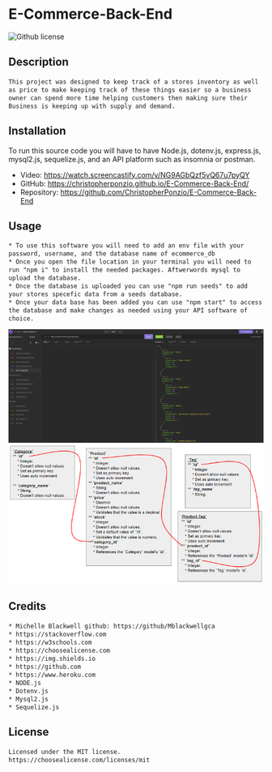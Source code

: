 # E-Commerce-Back-End 

![Github license](https://img.shields.io/badge/license-MIT-blue.svg)

## Description
    This project was designed to keep track of a stores inventory as well as price to make keeping track of these things easier so a business owner can spend more time helping customers then making sure their Business is keeping up with supply and demand. 

## Installation
   To run this source code you will have to have Node.js, dotenv.js, express.js, mysql2.js, sequelize.js, and an API platform such as insomnia or postman.
   * Video: https://watch.screencastify.com/v/NG9AGbQzf5vQ67u7pyQY
   * GitHub: https://christopherponzio.github.io/E-Commerce-Back-End/
   * Repository: https://github.com/ChristopherPonzio/E-Commerce-Back-End

## Usage
    * To use this software you will need to add an env file with your password, username, and the database name of ecommerce_db
    * Once you open the file location in your terminal you will need to run "npm i" to install the needed packages. Aftwerwords mysql to upload the database. 
    * Once the database is uploaded you can use "npm run seeds" to add your stores specefic data from a seeds database.
    * Once your data base has been added you can use "npm start" to access the database and make changes as needed using your API software of choice. 

![Demo Screenshot](./assets//GET-CATAGORY.png)
![Demo Screenshot](./assets/e-commerce-layout.png)

## Credits
    * Michelle Blackwell github: https://github/Mblackwellgca 
    * https://stackoverflow.com 
    * https://w3schools.com 
    * https://choosealicense.com 
    * https://img.shields.io
    * https://github.com
    * https://www.heroku.com
    * NODE.js
    * Dotenv.js
    * Mysql2.js
    * Sequelize.js

## License
    Licensed under the MIT license.
    https://choosealicense.com/licenses/mit